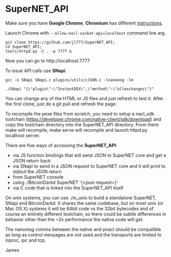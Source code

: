 # SuperNET_API

Make sure you have **Google Chrome**, **Chromium** has different [instructions](https://askubuntu.com/questions/510056/how-to-install-google-chrome).

Launch Chrome with  `--allow-nacl-socket-api=localhost` command line arg.

```
git clone https://github.com/jl777/SuperNET_API;
cd SuperNET_API;
tools/httpd.py -C . -p 7777 &
```

Now you can go to http://localhost:7777 

To issue API calls use **SNapi**:

```
gcc -o SNapi SNapi.c plugins/utils/cJSON.c -lnanomsg -lm

./SNapi "{\"plugin\":\"InstantDEX\",\"method\":\"allexchanges\"}"
```

You can change any of the HTML or JS files and just refresh to test it. After the first clone, just do a git pull and refresh the page.

To recompile the pexe files from scratch, you need to setup a nacl_sdk toolchain (https://developer.chrome.com/native-client/sdk/download) and copy the toolchain directory into the SuperNET_API directory. From there make will recompile, make serve will recompile and launch httpd.py localhost server.

There are five ways of accessing the **SuperNET_API**:

* via JS function bindings that will send JSON to SuperNET core and get a JSON return back
* via SNapi to send in a JSON request to SuperNET core and it will print to stdout the JSON return
* from SuperNET console
* using ./BitcoinDarkd SuperNET '{\<json request\>}'
* via C code that is linked into the SuperNET_API itself

On unix systems, you can use ./m_unix to build a standalone SuperNET, SNapi and BitcoinDarkd. It shares the same codebase, but on most unix (or Mac OS X) systems it will be 64bit code vs the 32bit bytecodes and of course an entirely different toolchain, so there could be subtle differences in behavior other than the ~2x performance the native code will get.

The nanomsg comms between the native and pnacl should be compatible as long as control messages are not used and the transports are limited to inproc, ipc and tcp.

James
